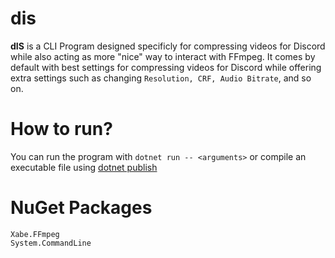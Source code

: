 # dis
__dIS__ is a CLI Program designed specificly for compressing videos for Discord while also acting as more "nice" way to interact with FFmpeg. It comes by default with best settings for compressing videos for Discord while offering extra settings such as changing ``Resolution, CRF, Audio Bitrate``, and so on.

# How to run?
You can run the program with ``dotnet run -- <arguments>`` or compile an executable file using [dotnet publish](https://learn.microsoft.com/en-us/dotnet/core/tools/dotnet-publish)

# NuGet Packages
```
Xabe.FFmpeg
System.CommandLine
```